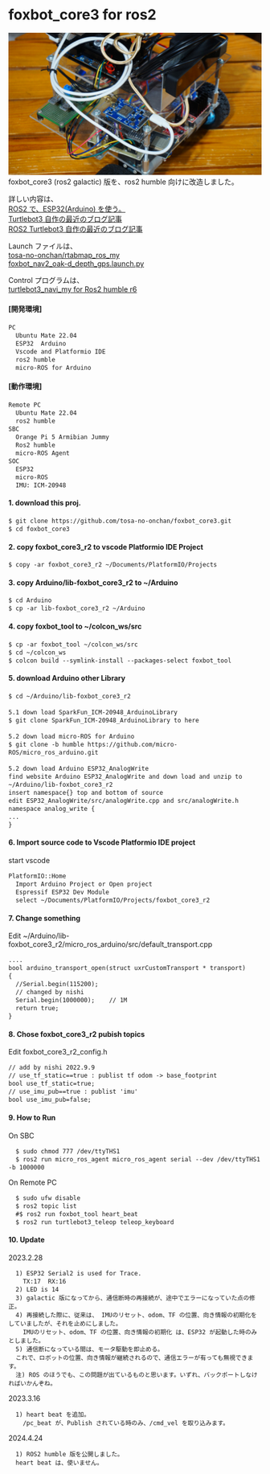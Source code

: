 # foxbot_core3 for ros2
![foxbot_core3](https://github.com/tosa-no-onchan/foxbot_core3/blob/main/image/DSC03485-base2-b.jpg)  
foxbot_core3 (ros2 galactic) 版を、ros2 humble 向けに改造しました。 

詳しい内容は、  
[ROS2 で、ESP32(Arduino) を使う。](http://www.netosa.com/blog/2022/10/ros2-esp32arduino.html)  
[Turtlebot3 自作の最近のブログ記事](http://www.netosa.com/blog/cat2/ros/robot-car/)  
[ROS2 Turtlebot3 自作の最近のブログ記事](http://www.netosa.com/blog/cat2/ros2/ros2-turtlebot3/)  

Launch ファイルは、  
[tosa-no-onchan/rtabmap_ros_my](https://github.com/tosa-no-onchan/rtabmap_ros_my)  
[foxbot_nav2_oak-d_depth_gps.launch.py](https://github.com/tosa-no-onchan/rtabmap_ros_my/blob/main/launch/foxbot_nav2_oak-d_depth_gps.launch.py)  

Control プログラムは、  
[turtlebot3_navi_my for Ros2 humble r6](https://github.com/tosa-no-onchan/turtlebot3_navi_my)  

  
#### [開発環境]  
    
    PC  
      Ubuntu Mate 22.04  
      ESP32  Arduino  
      Vscode and Platformio IDE  
      ros2 humble  
      micro-ROS for Arduino  

#### [動作環境]  
    
    Remote PC  
      Ubuntu Mate 22.04  
      ros2 humble  
    SBC  
      Orange Pi 5 Armibian Jummy  
      Ros2 humble  
      micro-ROS Agent  
    SOC  
      ESP32  
      micro-ROS  
      IMU: ICM-20948
    

#### 1. download this proj.  
    
    $ git clone https://github.com/tosa-no-onchan/foxbot_core3.git  
    $ cd foxbot_core3  

#### 2. copy foxbot_core3_r2 to vscode Platformio IDE Project  
    
    $ copy -ar foxbot_core3_r2 ~/Documents/PlatformIO/Projects  


#### 3. copy Arduino/lib-foxbot_core3_r2 to ~/Arduino
    
    $ cd Arduino  
    $ cp -ar lib-foxbot_core3_r2 ~/Arduino  
  
#### 4. copy foxbot_tool to ~/colcon_ws/src
    
    $ cp -ar foxbot_tool ~/colcon_ws/src  
    $ cd ~/colcon_ws  
    $ colcon build --symlink-install --packages-select foxbot_tool  
  

#### 5. download Arduino other Library 
    
    $ cd ~/Arduino/lib-foxbot_core3_r2  
    
    5.1 down load SparkFun_ICM-20948_ArduinoLibrary  
    $ git clone SparkFun_ICM-20948_ArduinoLibrary to here  
    
    5.2 down load micro-ROS for Arduino  
    $ git clone -b humble https://github.com/micro-ROS/micro_ros_arduino.git  

    5.2 down load Arduino ESP32_AnalogWrite  
    find website Arduino ESP32_AnalogWrite and down load and unzip to ~/Arduino/lib-foxbot_core3_r2  
    insert namespace{} top and bottom of source  
    edit ESP32_AnalogWrite/src/analogWrite.cpp and src/analogWrite.h  
    namespace analog_write {  
    ...  
    }  

#### 6. Import source code to Vscode Platformio IDE project  
start vscode  
    
    PlatformIO::Home  
      Import Arduino Project or Open project  
      Espressif ESP32 Dev Module  
      select ~/Documents/PlatformIO/Projects/foxbot_core3_r2  

#### 7. Change something 
Edit ~/Arduino/lib-foxbot_core3_r2/micro_ros_arduino/src/default_transport.cpp  
    
    ....   
    bool arduino_transport_open(struct uxrCustomTransport * transport)  
    {  
      //Serial.begin(115200);  
      // changed by nishi  
      Serial.begin(1000000);    // 1M  
      return true;  
    }  
    
#### 8. Chose foxbot_core3_r2 pubish topics    
Edit foxbot_core3_r2_config.h  
    
    // add by nishi 2022.9.9    
    // use_tf_static==true : publist tf odom -> base_footprint   
    bool use_tf_static=true;    
    // use_imu_pub==true : publist 'imu'   
    bool use_imu_pub=false;    

#### 9. How to Run    
On SBC  
      
      $ sudo chmod 777 /dev/ttyTHS1  
      $ ros2 run micro_ros_agent micro_ros_agent serial --dev /dev/ttyTHS1 -b 1000000  

On Remote PC  
      
      $ sudo ufw disable  
      $ ros2 topic list  
      #$ ros2 run foxbot_tool heart_beat  
      $ ros2 run turtlebot3_teleop teleop_keyboard
   
#### 10. Update    
2023.2.28  
      
      1) ESP32 Serial2 is used for Trace.  
        TX:17  RX:16  
      2) LED is 14 
      3) galactic 版になってから、通信断時の再接続が、途中でエラーになっていた点の修正。  
      4) 再接続した際に、従来は、 IMUのリセット、odom、TF の位置、向き情報の初期化をしていましたが、それを止めにしました。  
        IMUのリセット、odom、TF の位置、向き情報の初期化 は、ESP32 が起動した時のみとしました。  
      5) 通信断になっている間は、モータ駆動を即止める。  
      これで、ロボットの位置、向き情報が継続されるので、通信エラーが有っても無視できます。  
      注) ROS のほうでも、この問題が出ているものと思います。いずれ、バックポートしなければいかんぞね。  

2023.3.16  
      
      1) heart beat を追加。  
        /pc_beat が、Publish されている時のみ、/cmd_vel を取り込みます。  
        
2024.4.24  
      
      1) ROS2 humble 版を公開しました。  
      heart beat は、使いません。  
        
      
